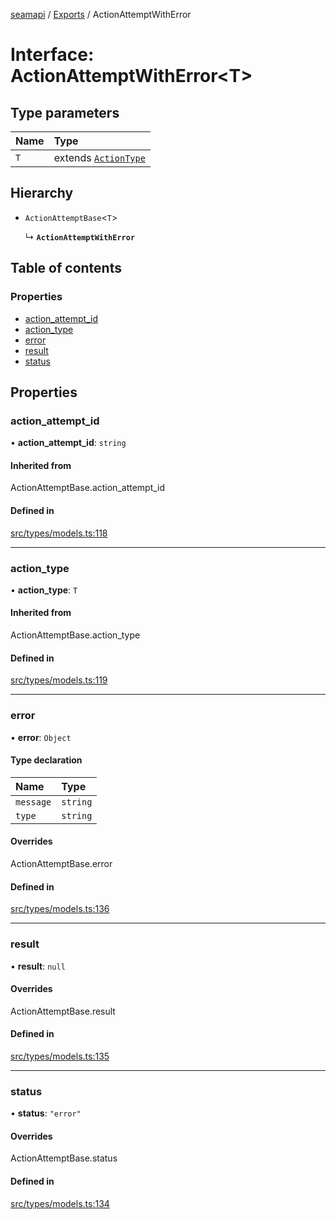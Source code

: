 [seamapi](../README.md) / [Exports](../modules.md) / ActionAttemptWithError

# Interface: ActionAttemptWithError<T\>

## Type parameters

| Name | Type |
| :------ | :------ |
| `T` | extends [`ActionType`](../modules.md#actiontype) |

## Hierarchy

- `ActionAttemptBase`<`T`\>

  ↳ **`ActionAttemptWithError`**

## Table of contents

### Properties

- [action\_attempt\_id](ActionAttemptWithError.md#action_attempt_id)
- [action\_type](ActionAttemptWithError.md#action_type)
- [error](ActionAttemptWithError.md#error)
- [result](ActionAttemptWithError.md#result)
- [status](ActionAttemptWithError.md#status)

## Properties

### action\_attempt\_id

• **action\_attempt\_id**: `string`

#### Inherited from

ActionAttemptBase.action\_attempt\_id

#### Defined in

[src/types/models.ts:118](https://github.com/seamapi/javascript/blob/main/src/types/models.ts#L118)

___

### action\_type

• **action\_type**: `T`

#### Inherited from

ActionAttemptBase.action\_type

#### Defined in

[src/types/models.ts:119](https://github.com/seamapi/javascript/blob/main/src/types/models.ts#L119)

___

### error

• **error**: `Object`

#### Type declaration

| Name | Type |
| :------ | :------ |
| `message` | `string` |
| `type` | `string` |

#### Overrides

ActionAttemptBase.error

#### Defined in

[src/types/models.ts:136](https://github.com/seamapi/javascript/blob/main/src/types/models.ts#L136)

___

### result

• **result**: ``null``

#### Overrides

ActionAttemptBase.result

#### Defined in

[src/types/models.ts:135](https://github.com/seamapi/javascript/blob/main/src/types/models.ts#L135)

___

### status

• **status**: ``"error"``

#### Overrides

ActionAttemptBase.status

#### Defined in

[src/types/models.ts:134](https://github.com/seamapi/javascript/blob/main/src/types/models.ts#L134)
